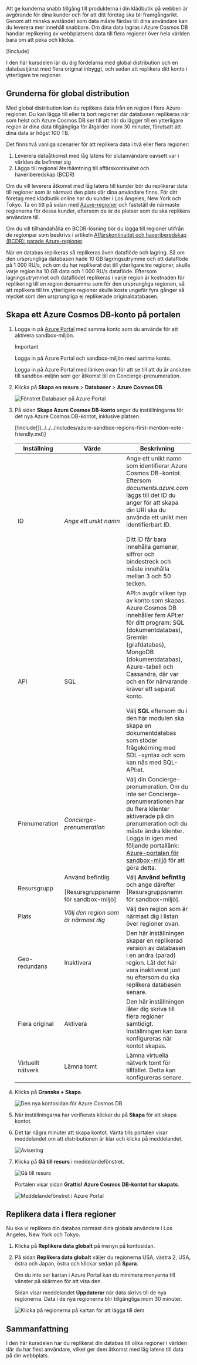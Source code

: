 Att ge kunderna snabb tillgång till produkterna i din klädbutik på webben är avgörande för dina kunder och för att ditt företag ska bli framgångsrikt. Genom att minska avståndet som data måste färdas till dina användare kan du leverera mer innehåll snabbare. Om dina data lagras i Azure Cosmos DB handlar replikering av webbplatsens data till flera regioner över hela världen bara om att peka och klicka.

<!-- Activate the sandbox -->
[!include[](../../../includes/azure-sandbox-activate.md)]

I den här kursdelen lär du dig fördelarna med global distribution och en databastjänst med flera original inbyggt, och sedan att replikera ditt konto i ytterligare tre regioner.

## <a name="global-distribution-basics"></a>Grunderna för global distribution

Med global distribution kan du replikera data från en region i flera Azure-regioner. Du kan lägga till eller ta bort regioner där databasen replikeras när som helst och Azure Cosmos DB ser till att när du lägger till en ytterligare region är dina data tillgängliga för åtgärder inom 30 minuter, förutsatt att dina data är högst 100 TB.

Det finns två vanliga scenarier för att replikera data i två eller flera regioner:

1. Leverera dataåtkomst med låg latens för slutanvändare oavsett var i världen de befinner sig
2. Lägga till regional återhämtning till affärskontinuitet och haveriberedskap (BCDR)

Om du vill leverera åtkomst med låg latens till kunder bör du replikerar data till regioner som är närmast den plats där dina användare finns. För ditt företag med klädbutik online har du kunder i Los Angeles, New York och Tokyo. Ta en titt på sidan med [Azure-regioner](https://azure.microsoft.com/global-infrastructure/regions/) och fastställ de närmaste regionerna för dessa kunder, eftersom de är de platser som du ska replikera användare till.

Om du vill tillhandahålla en BCDR-lösning bör du lägga till regioner utifrån de regionpar som beskrivs i artikeln [Affärskontinuitet och haveriberedskap (BCDR): parade Azure-regioner](https://azure.microsoft.com/documentation/articles/best-practices-availability-paired-regions/).

När en databas replikeras så replikeras även dataflöde och lagring. Så om den ursprungliga databasen hade 10 GB lagringsutrymme och ett dataflöde på 1 000 RU/s, och om du har replikerat det till ytterligare tre regioner, skulle varje region ha 10 GB data och 1 000 RU/s dataflöde. Eftersom lagringsutrymmet och dataflödet replikeras i varje region är kostnaden för replikering till en region densamma som för den ursprungliga regionen, så att replikera till tre ytterligare regioner skulle kosta ungefär fyra gånger så mycket som den ursprungliga ej replikerade originaldatabasen.

## <a name="creating-an-azure-cosmos-db-account-in-the-portal"></a>Skapa ett Azure Cosmos DB-konto på portalen

1. Logga in på [Azure Portal](https://portal.azure.com/learn.docs.microsoft.com?azure-portal=true) med samma konto som du använde för att aktivera sandbox-miljön.

    > [!IMPORTANT]
    > Logga in på Azure Portal och sandbox-miljön med samma konto.
    >
    > Logga in på Azure Portal med länken ovan för att se till att du är ansluten till sandbox-miljön som ger åtkomst till en Concierge-prenumeration.

1. Klicka på **Skapa en resurs** > **Databaser** > **Azure Cosmos DB**.

   ![Fönstret Databaser på Azure Portal](../media/2-global-distribution/2-create-nosql-db-databases-json-tutorial.png)

1. På sidan **Skapa Azure Cosmos DB-konto** anger du inställningarna för det nya Azure Cosmos DB-kontot, inklusive platsen.

    <!-- Resource selection --> [!include[](../../../includes/azure-sandbox-regions-first-mention-note-friendly.md)]

    Inställning|Värde|Beskrivning
    ---|---|---
    ID|*Ange ett unikt namn*|Ange ett unikt namn som identifierar Azure Cosmos DB-kontot. Eftersom *documents.azure.com* läggs till det ID du anger för att skapa din URI ska du använda ett unikt men identifierbart ID.<br><br>Ditt ID får bara innehålla gemener, siffror och bindestreck och måste innehålla mellan 3 och 50 tecken.
    API|SQL|API:n avgör vilken typ av konto som skapas. Azure Cosmos DB innehåller fem API:er för ditt program: SQL (dokumentdatabas), Gremlin (grafdatabas), MongoDB (dokumentdatabas), Azure-tabell och Cassandra, där var och en för närvarande kräver ett separat konto. <br><br>Välj **SQL** eftersom du i den här modulen ska skapa en dokumentdatabas som stöder frågekörning med SDL-syntax och som kan nås med SQL-API:et.|
    Prenumeration|*Concierge-prenumeration*|Välj din Concierge-prenumeration. Om du inte ser Concierge-prenumerationen har du flera klienter aktiverade på din prenumeration och du måste ändra klienter. Logga in igen med följande portallänk: [Azure-portalen för sandbox-miljö](https://portal.azure.com/learn.docs.microsoft.com?azure-portal=true) för att göra detta.
    Resursgrupp|Använd befintlig<br><br><rgn>[Resursgruppsnamn för sandbox-miljö]</rgn>|Välj **Använd befintlig** och ange därefter <rgn>[Resursgruppsnamn för sandbox-miljö]</rgn>.
    Plats|*Välj den region som är närmast dig*|Välj den region som är närmast dig i listan över regioner ovan.
    Geo-redundans| Inaktivera | Den här inställningen skapar en replikerad version av databasen i en andra (parad) region. Låt det här vara inaktiverat just nu eftersom du ska replikera databasen senare.
    Flera original | Aktivera | Den här inställningen låter dig skriva till flera regioner samtidigt. Inställningen kan bara konfigureras när kontot skapas.
    Virtuellt nätverk|Lämna tomt|Lämna virtuella nätverk tomt för tillfället. Detta kan konfigureras senare.

1. Klicka på **Granska + Skapa**.

    ![Den nya kontosidan för Azure Cosmos DB](../media/2-global-distribution/2-azure-cosmos-db-create-new-account.png)

1. När inställningarna har verifierats klickar du på **Skapa** för att skapa kontot.

1. Det tar några minuter att skapa kontot. Vänta tills portalen visar meddelandet om att distributionen är klar och klicka på meddelandet.

    ![Avisering](../media/2-global-distribution/2-azure-cosmos-db-notification.png)

1. Klicka på **Gå till resurs** i meddelandefönstret.

    ![Gå till resurs](../media/2-global-distribution/2-azure-cosmos-db-go-to-resource.png)

    Portalen visar sidan **Grattis! Azure Cosmos DB-kontot har skapats**.

    ![Meddelandefönstret i Azure Portal](../media/2-global-distribution/2-azure-cosmos-db-account-created.png)

## <a name="replicate-data-in-multiple-regions"></a>Replikera data i flera regioner

Nu ska vi replikera din databas närmast dina globala användare i Los Angeles, New York och Tokyo.

1. Klicka på **Replikera data globalt** på menyn på kontosidan.
1. På sidan **Replikera data globalt** väljer du regionerna USA, västra 2, USA, östra och Japan, östra och klickar sedan på **Spara**.

    Om du inte ser kartan i Azure Portal kan du minimera menyerna till vänster på skärmen för att visa den.

    Sidan visar meddelandet **Uppdaterar** när data skrivs till de nya regionerna. Data i de nya regionerna blir tillgängliga inom 30 minuter.

    ![Klicka på regionerna på kartan för att lägga till dem](../media/2-global-distribution/2-global-replication.gif)

## <a name="summary"></a>Sammanfattning

I den här kursdelen har du replikerat din databas till olika regioner i världen där du har flest användare, vilket ger dem åtkomst med låg latens till data på din webbplats.
